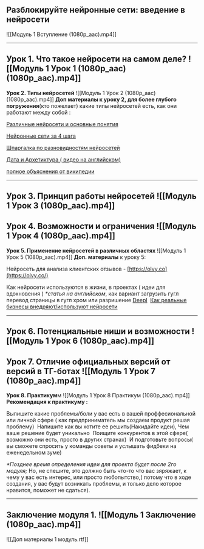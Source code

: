 ## Разблокируйте нейронные сети: введение в нейросети
![[Модуль 1 Вступление (1080p_aac).mp4]]

---
**Урок 1. Что такое нейросети на самом деле?**
![[Модуль 1 Урок 1 (1080p_aac) (1080p_aac).mp4]]
---
**Урок 2. Типы нейросетей**
![[Модуль 1 Урок 2 (1080p_aac) (1080p_aac).mp4]]
**Доп материалы к уроку 2, для более глубого погружения**(кто пожелает) какие типы нейросетей есть, как они работают между собой : 

[Различные нейросети и основные понятия](https://rdc.grfc.ru/2020/12/explainable-ai/)  

[Нейронные сети за 4 шага](https://tproger.ru/translations/learning-neural-networks/)  

[Шпаргалка по разновидностям нейросетей](https://tproger.ru/translations/neural-network-zoo-1/)  

[Дата и Архетиктура ( видео на английском)](https://www.youtube.com/watch?v=bxe2T-V8XRs)  

[полное объяснения от википедии](https://ru.wikipedia.org/wiki/%D0%9D%D0%B5%D0%B9%D1%80%D0%BE%D0%BD%D0%BD%D0%B0%D1%8F_%D1%81%D0%B5%D1%82%D1%8C)

---
**Урок 3. Принцип работы нейросетей**
![[Модуль 1 Урок 3 (1080p_aac).mp4]]
---
**Урок 4. Возможности и ограничения**
![[Модуль 1 Урок 4 (1080p_aac).mp4]]
---
**Урок 5. Применение нейросетей в различных областях**
![[Модуль 1 Урок 5 (1080p_aac).mp4]]
**Доп. материалы** к уроку 5:

Нейросеть для анализа клиентских отзывов - [https://olvy.co](https://olvy.co/)

Как нейросети используются в жизни, в проектах ( идеи для вдохновения )
_*статья на английском_, как вариант загрузить гугл перевод страницы в гугл хром или разришение [Deepl](https://chrome.google.com/webstore/detail/deepl-translate-reading-w/cofdbpoegempjloogbagkncekinflcnj) 
[Как реальные бизнесы внедряют/используют нейросети](https://www.simplilearn.com/tutorials/artificial-intelligence-tutorial/artificial-intelligence-applications)

---
**Урок 6. Потенциальные ниши и возможности**
![[Модуль 1 Урок 6 (1080p_aac).mp4]]
---
**Урок 7. Отличие официальных версий от версий в ТГ-ботах**
![[Модуль 1 Урок 7 (1080p_aac).mp4]]
---
**Урок 8. Практикум**м
![[Модуль 1 Урок 8 Практикум (1080p_aac).mp4]]
**Рекомендация к практикуму :** 

Выпишите какие проблемы/боли у вас есть в вашей проффесиональной или личной сфере ( как предприниматель мы создаем продукт решая проблему) 
Напишите как вы хотите ее решить(Накидайте идеи),
Чем ваше решение будет уникально 
Поищите конкурентов в этой сфере( возможно они есть, просто в других странах) 
И подготовьте вопросы( вы сможете спросить у команды советы и услышать фидбеки на еженедельном зуме) 

  
_*Позднее время определения идеи для проекта будет после 2го модуля;_
Но, не спешите, это должно быть что-то что вас зяряжает, к чему у вас есть интерес, или просто любопытство,( потому что в ходе создания, у вас будут возникать проблемы, и только дело которое нравится, поможет не сдаться).

---
**Заключение модуля 1.**
![[Модуль 1 Заключение (1080p_aac).mp4]]
---
![[Доп материалы 1 модуль.rtf]]